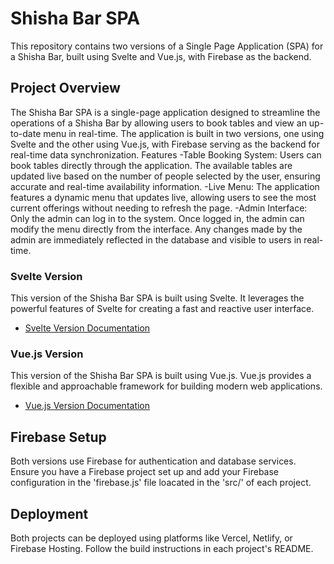 # Shisha Bar SPA

This repository contains two versions of a Single Page Application (SPA) for a Shisha Bar, built using Svelte and Vue.js, with Firebase as the backend.

## Project Overview
The Shisha Bar SPA is a single-page application designed to streamline the operations of a Shisha Bar by allowing users to book tables and view an up-to-date menu in real-time. The application is built in two versions, one using Svelte and the other using Vue.js, with Firebase serving as the backend for real-time data synchronization.
Features
  -Table Booking System: Users can book tables directly through the application. The available tables are updated live based on the number of people selected by the user, ensuring accurate and real-time availability information.
  -Live Menu: The application features a dynamic menu that updates live, allowing users to see the most current offerings without needing to refresh the page.
  -Admin Interface: Only the admin can log in to the system. Once logged in, the admin can modify the menu directly from the interface. Any changes made by the admin are immediately reflected in the database and visible to users in real-time.


### Svelte Version

This version of the Shisha Bar SPA is built using Svelte. It leverages the powerful features of Svelte for creating a fast and reactive user interface.

- [Svelte Version Documentation](./shisha_bar_svelte/README.md)

### Vue.js Version

This version of the Shisha Bar SPA is built using Vue.js. Vue.js provides a flexible and approachable framework for building modern web applications.

- [Vue.js Version Documentation](./shisha_bar_vue/README.md)

## Firebase Setup

Both versions use Firebase for authentication and database services. Ensure you have a Firebase project set up and add your Firebase configuration in the 'firebase.js' file loacated in the 'src/' of each project.

## Deployment

Both projects can be deployed using platforms like Vercel, Netlify, or Firebase Hosting. Follow the build instructions in each project's README.



